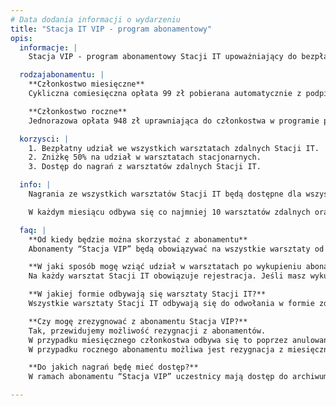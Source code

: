 ```yaml
---
# Data dodania informacji o wydarzeniu
title: "Stacja IT VIP - program abonamentowy"
opis:
  informacje: |
    Stacja VIP - program abonamentowy Stacji IT upoważniający do bezpłatnego udziału online we wszystkich warsztatach zdalnych oraz do skorzystania ze zniżki na udział w warsztatach stacjonarnych, a także dający dostęp do nagrań z prowadzanych na Stacji warsztatów zdalnych. 

  rodzajabonamentu: |
    **Członkostwo miesięczne**
    Cykliczna comiesięczna opłata 99 zł pobierana automatycznie z podpiętej do konta użytkownika karty kredytowej/debetowej. Członkostwo odnawia się automatycznie, aż do momentu anulowania subskrypcji. 

    **Członkostwo roczne**
    Jednorazowa opłata 948 zł uprawniająca do członkostwa w programie przez rok od daty aktywowania. W tej ofercie miesięczny koszt abonamentu wynosi 79 zł. 

  korzysci: | 
    1. Bezpłatny udział we wszystkich warsztatach zdalnych Stacji IT. 
    2. Zniżkę 50% na udział w warsztatach stacjonarnych. 
    3. Dostęp do nagrań z warsztatów zdalnych Stacji IT.

  info: |
    Nagrania ze wszystkich warsztatów Stacji IT będą dostępne dla wszystkich Stacjowiczów, którzy wykupili abonament “Stacja VIP”. Uczestnik bez członkostwa “Stacja VIP”, który wykupił jednorazowy bilet na warsztat otrzyma nagranie wyłącznie z tego szkolenia. 

    W każdym miesiącu odbywa się co najmniej 10 warsztatów zdalnych oraz 3-5 stacjonarnych w różnych miastach (stacjonarne na ten moment jako opcja “w przyszłości”).

  faq: |
    **Od kiedy będzie można skorzystać z abonamentu**
    Abonamenty “Stacja VIP” będą obowiązywać na wszystkie warsztaty od czerwca 2020 r. W przypadku dokonania zakupu abonamentu jeszcze w maju, ważność automatycznie zostanie ustalona od dnia 1 czerwca 2020 r.

    **W jaki sposób mogę wziąć udział w warsztatach po wykupieniu abonamentu?**
    Na każdy warsztat Stacji IT obowiązuje rejestracja. Jeśli masz wykupiony pakiet “Stacja VIP” również musisz zapisać się na warsztat. Zaloguj się do swojego konta na stronie https://peron.stacja.it/, dodaj do koszyka interesujący Cię warsztat, a cena biletu zostanie automatycznie obniżona. Dokończ zamówienie zgodnie ze wskazówkami na stronie, a po poprawnie zakończonej rejestracji otrzymasz jej mailowe potwierdzenie. 

    **W jakiej formie odbywają się warsztaty Stacji IT?**
    Wszystkie warsztaty Stacji IT odbywają się do odwołania w formie zdalnej. Szkolenia są prowadzone za pośrednictwem dwóch narzędzi - Zoom oraz Google Meet (w zależności od warsztatu). Zarejestrowani uczestnicy otrzymują mailowo od organizatora instrukcje zawierające m.in. zaproszenie do dołączenia do spotkania pod dedykowanym linkiem. 

    **Czy mogę zrezygnować z abonamentu Stacja VIP?**
    Tak, przewidujemy możliwość rezygnacji z abonamentów. 
    W przypadku miesięcznego członkostwa odbywa się to poprzez anulowanie dalszych cyklicznych płatności (przed terminem automatycznego odnowienia subskrypcji). 
    W przypadku rocznego abonamentu możliwa jest rezygnacja z miesięcznym okresem wypowiedzenia i wówczas zwrócimy Ci pieniądze za niewykorzystane pełne miesiące. 

    **Do jakich nagrań będę mieć dostęp?**
    W ramach abonamentu “Stacja VIP” uczestnicy mają dostęp do archiwum nagrań ze wszystkich warsztatów zdalnych prowadzonych na Stacji IT od czerwca 2020 r. Uczestnicy bez członkostwa “Stacja VIP”, którzy wykupili jednorazowy bilet na warsztat otrzymają nagranie wyłącznie z tego szkolenia, na które byli zapisani. 

---
```


